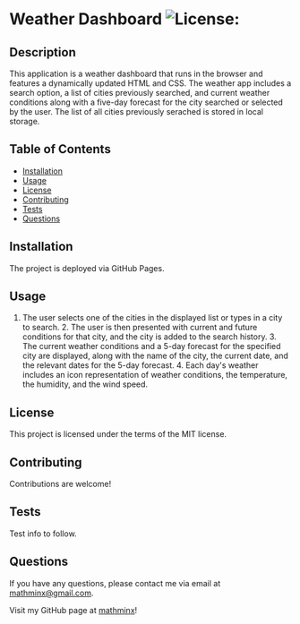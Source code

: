# Weather Dashboard       ![License: ](https://img.shields.io/badge/License-MIT-blueviolet.svg)

  ## Description

  This application is a weather dashboard that runs in the browser and features a dynamically updated HTML and CSS. The weather app includes a search option, a list of cities previously searched, and current weather conditions along with a five-day forecast for the city searched or selected by the user. The list of all cities previously serached is stored in local storage.

  ## Table of Contents
  * [Installation](#installation)
  * [Usage](#usage)
  * [License](#license)
  * [Contributing](#contributing)
  * [Tests](#tests)
  * [Questions](#questions)

  ## Installation
  
  The project is deployed via GitHub Pages.

  ## Usage

  1. The user selects one of the cities in the displayed list or types in a city to search. 2. The user is then presented with current and future conditions for that city, and the city is added to the search history. 3. The current weather conditions and a 5-day forecast for the specified city are displayed, along with the name of the city, the current date, and the relevant dates for the 5-day forecast. 4. Each day's weather includes an icon representation of weather conditions, the temperature, the humidity, and the wind speed.

  ## License
    
  This project is licensed under the terms of the MIT license.
  
  

  ## Contributing

  Contributions are welcome!

  ## Tests

  Test info to follow.

  ## Questions

  If you have any questions, please contact me via email at mathminx@gmail.com.

  Visit my GitHub page at [mathminx](https://github.com/mathminx/)!
